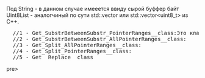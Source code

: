   Под String - в данном случае имееется ввиду сырой буффер байт Uint8List - аналогчиный по сути std::vector<unsigned char> или std::vector<uint8_t> из C++.

<pre>
  //1 - Get_SubstrBetweenSubstr_PointerRanges__class:Это класс, который ищет подстроки между указанной левой и правой подстрокой и возвращает указатели на найденные подстроки.  
  //2 - Get_SubstrBetweenSubstr_AllPointerRanges__class:          Эта функия точно так же, как и "Get_SubstrBetweenSubstr_PointerRanges__class" возвращает указатели на подстроки между подстроками, НО ДОПОЛНИТЕЛЬНО возвращает еще указатели и их размеры на сами Ограничевающме подстроки, и то, что между ними.  
  //3 - Get_Split_AllPointerRanges__class:                        Эта функция Split - разделения строки по заданной подстроке на ВСЕ диапазоны, вообщем функция возвращает указатели и размеры по ВСЕМ разделенным диапазонам  
  //4 - Get_Split_PointerRanges__class:                           Эта функция Split - разделения строки по заданной подстроке на диапазоны, вообщем функция возвращает указатели и размеры на диапазоны разделения.  
  //5 - Get__Replace__class                                       Это класс замены подстроки на указанную подстроку.  
</pre>pre>
